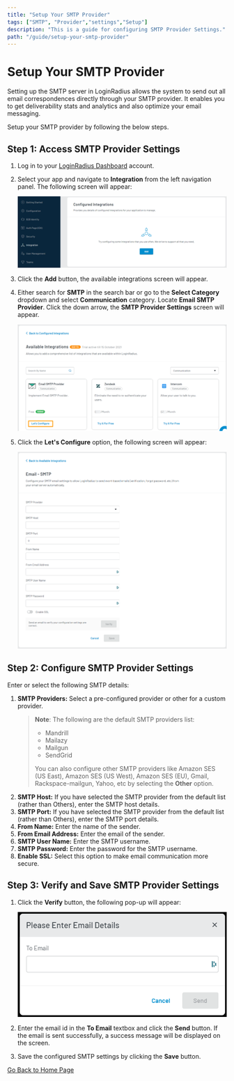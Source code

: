 ```yaml
---
title: "Setup Your SMTP Provider"
tags: ["SMTP", "Provider","settings","Setup"]
description: "This is a guide for configuring SMTP Provider Settings."
path: "/guide/setup-your-smtp-provider"
---
```


# Setup Your SMTP Provider

Setting up the SMTP server in LoginRadius allows the system to send out all email correspondences directly through your SMTP provider. It enables you to get deliverability stats and analytics and also optimize your email messaging. 

Setup your SMTP provider by following the below steps.

## Step 1: Access SMTP Provider Settings
1. Log in to your <a href="https://dashboard.loginradius.com/dashboard" target="_blank">LoginRadius Dashboard</a> account. 
2. Select your app and navigate to **Integration** from the left navigation panel. The following screen will appear:

   ![alt_text](../../assets/blog-common/configured-integration.png "image_tooltip")
   
3. Click the **Add** button, the available integrations screen will appear.
4. Either search for **SMTP** in the search bar or go to the **Select Category** dropdown and select **Communication** category. Locate **Email SMTP Provider**. Click the down arrow, the **SMTP Provider Settings** screen will appear.

   ![alt_text](images/smtp-provider-integration.png "image_tooltip")
   
5. Click the **Let's Configure** option, the following screen will appear:

   ![alt_text](images/smtp-provider-configuration.png "image_tooltip")

## Step 2: Configure SMTP Provider Settings

Enter or select the following SMTP details:

1. **SMTP Providers:** Select a pre-configured provider or other for a custom provider.
   > **Note**: The following are the default SMTP providers list:
   > * Mandrill
   > * Mailazy
   > * Mailgun
   > * SendGrid
   > 
   > You can also configure other SMTP providers like Amazon SES (US East), Amazon SES (US West), Amazon SES (EU), Gmail, Rackspace-mailgun, Yahoo, etc by selecting the **Other** option.
3. **SMTP Host:** If you have selected the SMTP provider from the default list (rather than Others), enter the SMTP host details.
4. **SMTP Port:** If you have selected the SMTP provider from the default list (rather than Others), enter the SMTP port details.
5. **From Name:** Enter the name of the sender.
6. **From Email Address:** Enter the email of the sender.
7. **SMTP User Name:** Enter the SMTP username.
8. **SMTP Password:** Enter the password for the SMTP username.
9. **Enable SSL:** Select this option to make email communication more secure.

## Step 3: Verify and Save SMTP Provider Settings
1. Click the **Verify** button, the following pop-up will appear:

   ![alt_text](images/verify-smtp1.png "image_tooltip")

2. Enter the email id in the **To Email** textbox and click the **Send** button. If the email is sent successfully, a success message will be displayed on the screen.

3. Save the configured SMTP settings by clicking the **Save** button.


[Go Back to Home Page](/)

